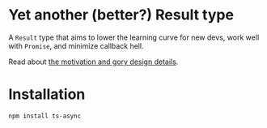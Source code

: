 # Yet another (better?) Result type

A `Result` type that aims to lower the learning curve for new devs, work well with `Promise`, and minimize callback hell.

Read about [the motivation and gory design details](https://medium.com/@ethanresnick/fixing-error-handling-in-typescript-340873a31ecd).

# Installation

```sh
npm install ts-async
```
